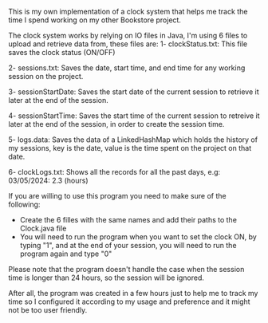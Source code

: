 This is my own implementation of a clock system that helps me track the time I spend working on my other Bookstore project.

The clock system works by relying on IO files in Java, I'm using 6 files to upload and retrieve data from, these files are:
  1- clockStatus.txt: This file saves the clock status (ON/OFF)
  
  2- sessions.txt: Saves the date, start time, and end time for any working session on the project.
  
  3- sessionStartDate: Saves the start date of the current session to retrieve it later at the end of the session.
  
  4- sessionStartTime: Saves the start time of the current session to retreive it later at the end of the session, in order to create the session time.
  
  5- logs.data: Saves the data of a LinkedHashMap which holds the history of my sessions, key is the date, value is the time spent on the project on that date.
  
  6- clockLogs.txt: Shows all the records for all the past days, e.g: 03/05/2024: 2.3 (hours)


If you are willing to use this program you need to make sure of the following:

  - Create the 6 filles with the same names and add their paths to the Clock.java file
  - You will need to run the program when you want to set the clock ON, by typing "1", and at the end of your session, you will need to run the program again and type "0"

Please note that the program doesn't handle the case when the session time is longer than 24 hours, so the session will be ignored.

After all, the program was created in a few hours just to help me to track my time so I configured it according to my usage and preference and it might not be too user friendly.
